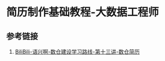 # 简历制作基础教程-大数据工程师




## 参考链接
1. [BiliBili-语兴啊-数仓建设学习路线-第十三讲-数仓简历](https://www.bilibili.com/video/BV1td4y1Y7n1/)